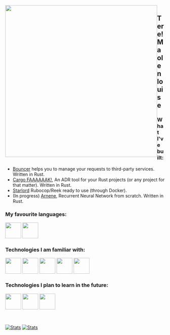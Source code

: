 <img src="me.gif" style="text-align:center;width: 480px;float: left;"/>
    
## Tere! Ma olen louise

### What I've built:

 - [Bouncer](https://github.com/thelastinuit/bouncer) helps you to manage your requests to third-party services. Written in Rust.
 - [Cargo FAAAAAAK!](https://github.com/thelastinuit/cargo-fak), An ADR tool for your Rust projects (or any project for that matter). Written in Rust.
 - [Starlord](https://github.com/thelastinuit/starlord) Rubocop/Reek ready to use (through Docker). 
 - (In progress) [Arnene](https://github.com/thelastinuit/arnene), Recurrent Neural Network from scratch. Written in Rust.

### My favourite languages:

<div>

 [<img src="https://cnet1.cbsistatic.com/img/2013/04/02/3ded8fcf-fdb6-11e2-8c7c-d4ae52e62bcc/rust.png" width="50px" />][rust]
 [<img src="https://bgasparotto.com/wp-content/uploads/2016/03/ruby-logo.png" width="50px" />][ruby]
 
</div>

### Technologies I am familiar with:

<div>

 [<img src="https://bgasparotto.com/wp-content/uploads/2016/03/ruby-logo.png" width="50px" />][ruby]
 [<img src="https://ih1.redbubble.net/image.316760221.5828/flat,800x800,075,f.jpg" width="50px" />][js]
 [<img src="https://cnet1.cbsistatic.com/img/2013/04/02/3ded8fcf-fdb6-11e2-8c7c-d4ae52e62bcc/rust.png" width="50px" />][rust]
 [<img src="https://pbs.twimg.com/profile_images/1145449163/logo.png" width="50px" />][i3wm]
 [<img src="https://upload.wikimedia.org/wikipedia/commons/thumb/9/9f/Vimlogo.svg/1200px-Vimlogo.svg.png" width="50px" />][vim]

</div>

### Technologies I plan to learn in the future:

<div>

 [<img src="https://codingthesmartway.com/wp-content/uploads/2019/12/logo_svelte.png" width="50px" />][svelte]
 [<img src="https://seeklogo.com/images/T/typescript-logo-B29A3F462D-seeklogo.com.png" width="50px" />][ts]
 [<img src="https://avatars3.githubusercontent.com/u/20698192?s=200&v=4" width="50px" />][elm]

</div>

<br>

[![Stats](https://github-readme-stats.vercel.app/api?username=thelastinuit&show_icons=true&count_private=true&langs_count=10&layout=compact)](https://github.com/anuraghazra/github-readme-stats)
[![Stats](https://github-readme-stats.vercel.app/api/top-langs/?username=thelastinuit&show_icons=true&count_private=true&langs_count=10&layout=compact&hide=html,css,lua)](https://github.com/anuraghazra/github-readme-stats)

[rust]: https://rust-lang.org
[ruby]: http://ruby-lang.org/en
[js]: https://developer.mozilla.org/en-US/docs/Web/JavaScript
[ts]: https://www.typescriptlang.org/
[vim]: http://www.vim.org
[i3wm]: https://i3wm.org
[svelte]: https://svelte.dev/
[elm]: https://elm-lang.org/
